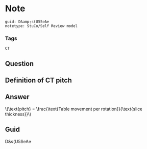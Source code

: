 # Note
```
guid: D&amp;s(U5SeAe
notetype: StuCo/Self Review model
```

### Tags
```
CT
```

## Question
<h2>Definition of CT pitch</h2>

## Answer
<section>
<p>\(\text{pitch} = \frac{\text{Table movement per rotation}}{\text{slice thickness}}\)</p>


</section>

## Guid
D&s(U5SeAe
